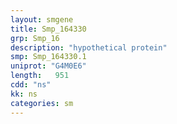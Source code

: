 ```yaml
---
layout: smgene
title: Smp_164330
grp: Smp_16
description: "hypothetical protein"
smp: Smp_164330.1
uniprot: "G4M0E6"
length:   951
cdd: "ns"
kk: ns
categories: sm
---
```

